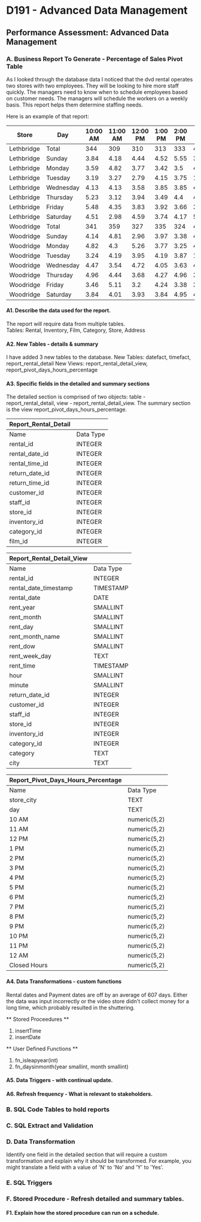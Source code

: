 # D191 - Advanced Data Management

## Performance Assessment: Advanced Data Management

### A. Business Report To Generate - Percentage of Sales Pivot Table

As I looked through the database data I noticed that the dvd rental operates two stores with two employees.
They will be looking to hire more staff quickly.  The managers need to know when to schedule employees based on customer needs.
The managers will schedule the workers on a weekly basis.
This report helps them determine staffing needs.

Here is an example of that report:

| Store      	| Day       	| 10:00 AM 	| 11:00 AM 	| 12:00 PM 	| 1:00 PM 	| 2:00 PM 	| 3:00 PM 	| 4:00 PM 	| 5:00 PM 	| 6:00 PM 	| 7:00 PM 	| 8:00 PM 	| 9:00 PM 	| 10:00 PM 	| 11:00 PM 	| 12:00 AM 	| Closed 	|
|------------	|-----------	|----------	|----------	|----------	|---------	|---------	|---------	|---------	|---------	|---------	|---------	|---------	|---------	|----------	|----------	|----------	|--------	|
| Lethbridge 	| Total     	| 344      	| 309      	| 310      	| 313     	| 333     	| 457     	| 349     	| 322     	| 364     	| 370     	| 338     	| 376     	| 287      	| 338      	| 342      	| 2920   	|
| Lethbridge 	| Sunday    	| 3.84     	| 4.18     	| 4.44     	| 4.52    	| 5.55    	| 3.92    	| 3.58    	| 4.95    	| 4.61    	| 5.29    	| 3.92    	| 4.27    	| 3.24     	| 3.75     	| 3.33     	| 36.6   	|
| Lethbridge 	| Monday    	| 3.59     	| 4.82     	| 3.77     	| 3.42    	| 3.5     	| 4.55    	| 4.12    	| 4.29    	| 3.33    	| 5.43    	| 4.47    	| 5.08    	| 3.59     	| 4.47     	| 5.17     	| 36.43  	|
| Lethbridge 	| Tuesday   	| 3.19     	| 3.27     	| 2.79     	| 4.15    	| 3.75    	| 11.17   	| 4.47    	| 3.11    	| 4.95    	| 4.31    	| 4.87    	| 3.75    	| 3.11     	| 3.75     	| 4.79     	| 34.56  	|
| Lethbridge 	| Wednesday 	| 4.13     	| 4.13     	| 3.58     	| 3.85    	| 3.85    	| 4.77    	| 5.05    	| 3.94    	| 4.95    	| 3.3     	| 3.76    	| 6.06    	| 4.5      	| 3.94     	| 4.13     	| 36.06  	|
| Lethbridge 	| Thursday  	| 5.23     	| 3.12     	| 3.94     	| 3.49    	| 4.4     	| 4.77    	| 3.76    	| 4.68    	| 3.76    	| 4.77    	| 4.4     	| 4.04    	| 3.39     	| 4.95     	| 3.58     	| 37.71  	|
| Lethbridge 	| Friday    	| 5.48     	| 4.35     	| 3.83     	| 3.92    	| 3.66    	| 3.92    	| 4.7     	| 2.96    	| 4.53    	| 5.13    	| 3.92    	| 4.87    	| 4.09     	| 4.18     	| 4.44     	| 36.03  	|
| Lethbridge 	| Saturday  	| 4.51     	| 2.98     	| 4.59     	| 3.74    	| 4.17    	| 5.95    	| 4.59    	| 4.08    	| 5.36    	| 3.83    	| 3.91    	| 4.68    	| 3.06     	| 4.34     	| 4.17     	| 36.05  	|
| Woodridge  	| Total     	| 341      	| 359      	| 327      	| 335     	| 324     	| 433     	| 330     	| 349     	| 370     	| 354     	| 365     	| 338     	| 341      	| 317      	| 355      	| 3034   	|
| Woodridge  	| Sunday    	| 4.14     	| 4.81     	| 2.96     	| 3.97    	| 3.38    	| 4.56    	| 4.65    	| 4.14    	| 4.48    	| 4.22    	| 5.66    	| 3.38    	| 3.46     	| 4.05     	| 3.97     	| 38.18  	|
| Woodridge  	| Monday    	| 4.82     	| 4.3      	| 5.26     	| 3.77    	| 3.25    	| 4.39    	| 3.25    	| 3.42    	| 5.35    	| 4.21    	| 3.51    	| 3.6     	| 4.65     	| 4.12     	| 3.95     	| 38.16  	|
| Woodridge  	| Tuesday   	| 3.24     	| 4.19     	| 3.95     	| 4.19    	| 3.87    	| 11.37   	| 3.71    	| 3.71    	| 3.87    	| 4.27    	| 3.24    	| 3.95    	| 3.79     	| 3.4      	| 4.66     	| 34.6   	|
| Woodridge  	| Wednesday 	| 4.47     	| 3.54     	| 4.72     	| 4.05    	| 3.63    	| 4.05    	| 4.97    	| 4.81    	| 4.64    	| 4.47    	| 4.97    	| 4.55    	| 4.3      	| 4.3      	| 5.06     	| 33.47  	|
| Woodridge  	| Thursday  	| 4.96     	| 4.44     	| 3.68     	| 4.27    	| 4.96    	| 3.76    	| 3.76    	| 4.7     	| 4.62    	| 4.27    	| 4.96    	| 4.79    	| 4.02     	| 3.42     	| 4.19     	| 35.21  	|
| Woodridge  	| Friday    	| 3.46     	| 5.11     	| 3.2      	| 4.24    	| 3.38    	| 3.98    	| 4.42    	| 4.33    	| 4.59    	| 4.16    	| 3.81    	| 3.98    	| 4.85     	| 3.55     	| 3.64     	| 39.31  	|
| Woodridge  	| Saturday  	| 3.84     	| 4.01     	| 3.93     	| 3.84    	| 4.95    	| 4.01    	| 3.16    	| 4.44    	| 3.84    	| 4.36    	| 4.78    	| 4.36    	| 3.84     	| 4.01     	| 4.53     	| 38.09  	|

#### A1. Describe the data used for the report.

The report will require data from multiple tables.  
Tables:  Rental, Inventory, Film, Category, Store, Address

#### A2. New Tables - details & summary

I have added 3 new tables to the database.
New Tables: datefact, timefact, report_rental_detail
New Views: report_rental_detail_view, report_pivot_days_hours_percentage

#### A3. Specific fields in the detailed and summary sections

The detailed section is comprised of two objects: table - report_rental_detail, view - report_rental_detail_view.
The summary section is the view report_pivot_days_hours_percentage.

| Report_Rental_Detail 	|           	|
|----------------------	|-----------	|
| Name                 	| Data Type 	|
| rental_id            	| INTEGER   	|
| rental_date_id       	| INTEGER   	|
| rental_time_id       	| INTEGER   	|
| return_date_id       	| INTEGER   	|
| return_time_id       	| INTEGER   	|
| customer_id          	| INTEGER   	|
| staff_id             	| INTEGER   	|
| store_id             	| INTEGER   	|
| inventory_id         	| INTEGER   	|
| category_id          	| INTEGER   	|
| film_id              	| INTEGER   	|

| Report_Rental_Detail_View 	|           	|
|---------------------------	|-----------	|
| Name                      	| Data Type 	|
| rental_id                 	| INTEGER   	|
| rental_date_timestamp     	| TIMESTAMP 	|
| rental_date               	| DATE      	|
| rent_year                 	| SMALLINT  	|
| rent_month                	| SMALLINT  	|
| rent_day                  	| SMALLINT  	|
| rent_month_name           	| SMALLINT  	|
| rent_dow                  	| SMALLINT  	|
| rent_week_day             	| TEXT      	|
| rent_time                 	| TIMESTAMP 	|
| hour                      	| SMALLINT  	|
| minute                    	| SMALLINT  	|
| return_date_id            	| INTEGER   	|
| customer_id               	| INTEGER   	|
| staff_id                  	| INTEGER   	|
| store_id                  	| INTEGER   	|
| inventory_id              	| INTEGER   	|
| category_id               	| INTEGER   	|
| category                  	| TEXT      	|
| city                      	| TEXT      	|

| Report_Pivot_Days_Hours_Percentage 	|              	|
|------------------------------------	|--------------	|
| Name                               	| Data Type    	|
| store_city                         	| TEXT         	|
| day                                	| TEXT         	|
| 10 AM                              	| numeric(5,2) 	|
| 11 AM                              	| numeric(5,2) 	|
| 12 PM                              	| numeric(5,2) 	|
| 1 PM                               	| numeric(5,2) 	|
| 2 PM                               	| numeric(5,2) 	|
| 3 PM                               	| numeric(5,2) 	|
| 4 PM                               	| numeric(5,2) 	|
| 5 PM                               	| numeric(5,2) 	|
| 6 PM                               	| numeric(5,2) 	|
| 7 PM                               	| numeric(5,2) 	|
| 8 PM                               	| numeric(5,2) 	|
| 9 PM                               	| numeric(5,2) 	|
| 10 PM                              	| numeric(5,2) 	|
| 11 PM                              	| numeric(5,2) 	|
| 12 AM                              	| numeric(5,2) 	|
| Closed Hours                       	| numeric(5,2) 	|

#### A4. Data Transformations - custom functions

  Rental dates and Payment dates are off by an average of 607 days.
  Either the data was input incorrectly or the video store didn't collect money for a long time, which probably resulted in the shuttering.

  ** Stored Proceedures **
  
  1. insertTime
  2. insertDate
  
  ** User Defined Functions **
  
  1. fn_isleapyear(int)
  2. fn_daysinmonth(year smallint, month smallint)

#### A5. Data Triggers - with continual update.
#### A6. Refresh frequency - What is relevant to stakeholders.

### B. SQL Code Tables to hold reports

### C. SQL Extract and Validation

### D. Data Transformation
Identify one field in the detailed section that will require a custom transformation and explain why it should be transformed.  For example, you might translate a field with a value of 'N' to 'No' and 'Y' to 'Yes'.

### E. SQL Triggers

### F. Stored Procedure - Refresh detailed and summary tables.

#### F1. Explain how the stored procedure can run on a schedule.
